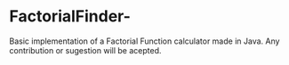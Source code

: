 # FactorialFinder-
Basic implementation of a Factorial Function calculator made in Java. Any contribution or sugestion will be acepted.
